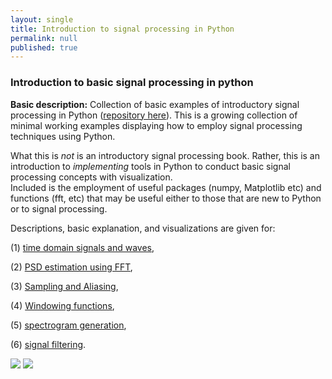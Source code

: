 ```yaml
---
layout: single
title: Introduction to signal processing in Python
permalink: null
published: true
---
```




### Introduction to basic signal processing in python 


**Basic description:** Collection of basic examples of introductory signal processing in Python ([repository here](https://github.com/richkylet/signal-processing-in-python)). 
This is a growing collection of minimal working examples displaying how to employ signal processing techniques using Python. 

What this is _not_ is an introductory signal processing book. 
Rather, this is an introduction to _implementing_ tools in Python to conduct basic signal processing concepts with visualization.  
Included is the employment of useful packages (numpy, Matplotlib etc) and functions (fft, etc) that may be useful either to those that are new to Python or to signal processing. 

Descriptions, basic explanation, and visualizations are given for:

 (1) [time domain signals and waves](https://github.com/richkylet/signal-processing-iPython/blob/master/01_introSound.ipynb),

 (2) [PSD estimation using FFT](https://github.com/richkylet/signal-processing-iPython/blob/master/02_PSD_estimation.ipynb), 

 (3) [Sampling and Aliasing](https://github.com/richkylet/signal-processing-iPython/blob/master/03_FourierTransformAlias.ipynb), 

 (4) [Windowing functions](https://github.com/richkylet/signal-processing-iPython/blob/master/04_Windowing.ipynb), 

 (5) [spectrogram generation](https://github.com/richkylet/signal-processing-iPython/blob/master/05_Spectrogram.ipynb), 

 (6) [signal filtering](https://github.com/richkylet/signal-processing-iPython/blob/master/06_Filtering.ipynb). 



![]({{site.baseurl}}https://github.com/richkylet/richkylet.github.io/blob/master/images/time.png?raw=true)
![]({{site.baseurl}}https://github.com/richkylet/richkylet.github.io/blob/master/images/PSD.png?raw=true)


